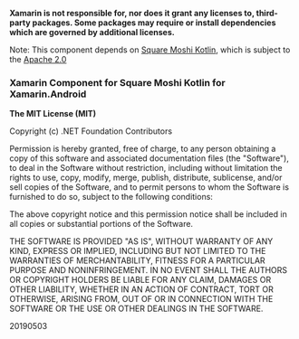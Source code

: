 **Xamarin is not responsible for, nor does it grant any licenses to, third-party packages. Some packages may require or install dependencies which are governed by additional licenses.**

Note: This component depends on [Square Moshi Kotlin](https://github.com/square/moshi), which is subject to the [Apache 2.0](https://github.com/square/moshi/blob/master/LICENSE.txt)

### Xamarin Component for Square Moshi Kotlin for Xamarin.Android

**The MIT License (MIT)**

Copyright (c) .NET Foundation Contributors

Permission is hereby granted, free of charge, to any person obtaining a copy of this software and associated documentation files (the "Software"), to deal in the Software without restriction, including without limitation the rights to use, copy, modify, merge, publish, distribute, sublicense, and/or sell copies of the Software, and to permit persons to whom the Software is furnished to do so, subject to the following conditions:

The above copyright notice and this permission notice shall be included in all copies or substantial portions of the Software.

THE SOFTWARE IS PROVIDED "AS IS", WITHOUT WARRANTY OF ANY KIND, EXPRESS OR IMPLIED, INCLUDING BUT NOT LIMITED TO THE WARRANTIES OF MERCHANTABILITY, FITNESS FOR A PARTICULAR PURPOSE AND NONINFRINGEMENT. IN NO EVENT SHALL THE AUTHORS OR COPYRIGHT HOLDERS BE LIABLE FOR ANY CLAIM, DAMAGES OR OTHER LIABILITY, WHETHER IN AN ACTION OF CONTRACT, TORT OR OTHERWISE, ARISING FROM, OUT OF OR IN CONNECTION WITH THE SOFTWARE OR THE USE OR OTHER DEALINGS IN THE SOFTWARE.

20190503

